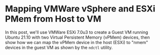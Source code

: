 # Mapping VMWare vSphere and ESXi PMem from Host to VM

In this post, we'll use VMWare ESXi 7.0u3 to create a Guest VM running Ubuntu 21.10 with two Virtual Persistent Memory (vPMem) devices, then show how we can map the vPMem device in the host (ESXi) to "nmem" devices in the guest VM as shown by the `ndctl` utility.
